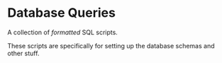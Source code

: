 # Database Queries

A collection of *formatted* SQL scripts.

These scripts are specifically for setting up the database schemas and other stuff.
